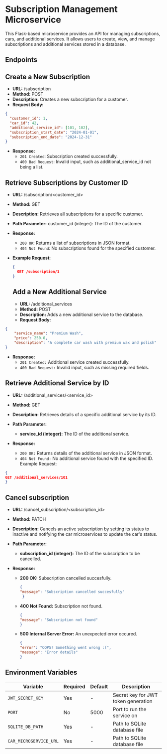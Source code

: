 # Subscription Management Microservice

This Flask-based microservice provides an API for managing subscriptions, cars, and additional services. It allows users to create, view, and manage subscriptions and additional services stored in a database.

## Endpoints

## Create a New Subscription
  - **URL:** /subscription
  - **Method:** POST
  - **Description:** Creates a new subscription for a customer.
  - **Request Body:**

  ```json
  {
    "customer_id": 1,
    "car_id": 42,
    "additional_service_id": [101, 102],
    "subscription_start_date": "2024-01-01",
    "subscription_end_date": "2024-12-31"
  }
  ```
- **Response:**
  - `201 Created`: Subscription created successfully.
  - `400 Bad Request`: Invalid input, such as additional_service_id not being a list.



## Retrieve Subscriptions by Customer ID
  - **URL:** /subscription/<customer_id>
  - **Method:** GET
  - **Description:** Retrieves all subscriptions for a specific customer.
  - **Path Parameter:**
    customer_id (integer): The ID of the customer.

- **Response:**
  - `200 OK`: Returns a list of subscriptions in JSON format.
  - `404 Not Found`: No subscriptions found for the specified customer.

- **Example Request:**
  ```json
  { 
    GET /subscription/1
  }
    ```
    
  ## Add a New Additional Service
    - **URL:** /additional_services
    - **Method:** POST
    - **Description:** Adds a new additional service to the database.
    - **Request Body:**

```json
{
    "service_name": "Premium Wash",
    "price": 250.0,
    "description": "A complete car wash with premium wax and polish"
}
```

- **Response:**
  - `201 Created:` Additional service created successfully.
  - `400 Bad Request:` Invalid input, such as missing required fields.

  
## Retrieve Additional Service by ID
  - **URL:** /additional_services/<service_id>
  - **Method:** GET
  - **Description:** Retrieves details of a specific additional service by its ID.

- **Path Parameter:**
  - **service_id (integer):** The ID of the additional service.

- **Response:**
  - `200 OK:` Returns details of the additional service in JSON format.
  - `404 Not Found:` No additional service found with the specified ID.
Example Request:

```json  
{
GET /additional_services/101
}
```

## Cancel subscription
  - **URL:** /cancel_subscription/<subscription_id>
  - **Method:** PATCH
  - **Description:** Cancels an active subscription by setting its status to               inactive and notifying the car microservices to update the car's status.

  - **Path Parameter:**
      - **subscription_id (integer):** The ID of the subscription to be cancelled.
   
  - **Response:**
      - **200 OK:** Subscription cancelled succesfully.
        ```json
        {
        "message": "Subscription cancelled succesfully"
         }
        ```

      - **400 Not Found:** Subscription not found.
        ```json
        {
        "message": "Subscription not found"
        }
        ```

      - **500 Internal Server Error:** An unexpected error occured.
        ```json
        {
        "error": "OOPS! Something went wrong :(",
        "message": "Error details"
        }
        ```






## Environment Variables
| Variable | Required | Default | Description |
|----------|----------|---------|-------------|
| `JWT_SECRET_KEY` | Yes | - | Secret key for JWT token generation |
| `PORT` | No | 5000 | Port to run the service on |
| `SQLITE_DB_PATH` | Yes | - | Path to SQLite database file |
| `CAR_MICROSERVICE_URL` | Yes | - | Path to SQLite database file |
